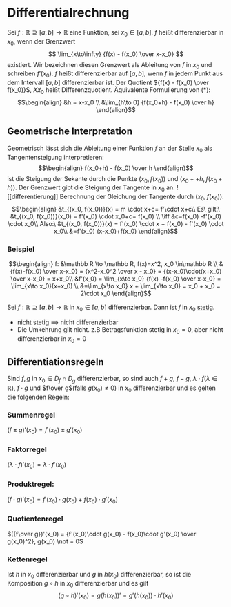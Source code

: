 # Differentialrechnung
Sei $f: \mathbb R \supseteq [a,b] \rightarrow \mathbb R$ eine Funktion, sei $x_0 \in [a, b]$.
$f$ heißt differenzierbar in $x_0$, wenn der Grenzwert
$$
\lim_{x\to\infty} {f(x) - f(x_0) \over x-x_0}
$$
existiert. Wir bezeichnen diesen Grenzwert als Ableitung von $f$ in $x_0$ und schreiben $f'(x_0)$.
$f$ heißt differenzierbar auf $[a, b]$, wenn $f$ in jedem Punkt aus dem Intervall $[a,b]$ differenzierbar ist.
Der Quotient ${f(x) - f(x_0) \over f(x_0)}$, $X \not x_0$ heißt Differenzquotient.
Äquivalente Formulierung von (*):
$$\begin{align}
&h:= x-x_0 \\
&\lim_{h\to 0} {f(x_0+h) - f(x_0) \over h}
\end{align}$$
## Geometrische Interpretation
Geometrisch lässt sich die Ableitung einer Funktion $f$ an der Stelle $x_0$ als Tangentensteigung interpretieren:
$$\begin{align}
f(x_0+h) - f(x_0) \over h
\end{align}$$
ist die Steigung der Sekante durch die Punkte $(x_0, f(x_0))$ und $(x_0 ++ h, f(x_0+h))$. Der Grenzwert gibt die Steigung der Tangente in $x_0$ an.
![[differentierung]]
Berechnung der Gleichung der Tangente durch $(x_0, f(x_0))$:
$$\begin{align}
&t_{(x_0, f(x_0))}(x) = m \cdot x+c= f'\cdot x+c\\
Es\ gilt:\ &t_{(x_0, f(x_0))}(x_0) = f'(x_0) \cdot x_0+c= f(x_0) \\
\iff &c=f(x_0) -f'(x_0) \cdot x_0\\
Also:\ &t_{(x_0, f(x_0))}(x) = f'(x_0) \cdot x + f(x_0) - f'(x_0) \cdot x_0\\
&=f'(x_0) (x-x_0)+f(x_0)
\end{align}$$
### Beispiel
$$\begin{align}
f: &\mathbb R \to \mathbb R, f(x)=x^2, x_0 \in\mathbb R \\
&{f(x)-f(x_0) \over x-x_0} = {x^2-x_0^2 \over x - x_0} = {(x-x_0)\cdot(x+x_0) \over x-x_0} = x+x_0\\
&f'(x_0) = \lim_{x\to x_0} {f(x) -f(x_0) \over x-x_0} = \lim_{x\to x_0}(x+x_0) \\
&=\lim_{x\to x_0} x + \lim_{x\to x_0} = x_0 + x_0 = 2\cdot x_0
\end{align}$$

Sei $f: \mathbb R \supseteq[a,b] \rightarrow \mathbb R$ in $x_0 \in [a,b]$ differenzierbar.
Dann ist $f$ in $x_0$ [stetig](Folgen.md#Stetig).
- nicht stetig $\implies$ nicht differenzierbar
- Die Umkehrung gilt nicht. z.B Betragsfunktion stetig in $x_0 = 0$, aber nicht differenzierbar in $x_0 = 0$

## Differentiationsregeln
Sind $f, g$ in $x_0\in D_f \cap D_g$ differenzierbar, so sind auch $f+g$, $f-g$, $\lambda \cdot f(\lambda \in \mathbb R)$, $f \cdot g$ und $f\over g$(falls $g(x_0)\not = 0$) in $x_0$ differenzierbar und es gelten die folgenden Regeln:

### Summenregel
$(f\pm g)'(x_0) = f'(x_0) \pm g'(x_0)$
### Faktorregel
$(\lambda \cdot f)'(x_0) = \lambda \cdot f'(x_0)$
### Produktregel:
$(f \cdot g)'(x_0) = f'(x_0) \cdot g(x_0) + f(x_0) \cdot g'(x_0)$
### Quotientenregel
$({f\over g})'(x_0) = {f'(x_0)\cdot g(x_0) - f(x_0)\cdot g'(x_0) \over g(x_0)^2}, g(x_0) \not = 0$
### Kettenregel
Ist $h$ in $x_0$ differenzierbar und $g$ in $h(x_0)$ differenzierbar, so ist die Komposition $g \circ h$ in $x_0$ differenzierbar und es gilt
$$(g\circ h)'(x_0) = g(h(x_0))' = g'(h(x_0)) \cdot h'(x_0)$$
